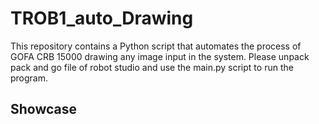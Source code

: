 # TROB1_auto_Drawing

This repository contains a Python script that automates the process of GOFA CRB 15000 drawing any image input in the system. Please unpack pack and go file of robot studio and use the main.py script to run the program.

## Showcase

